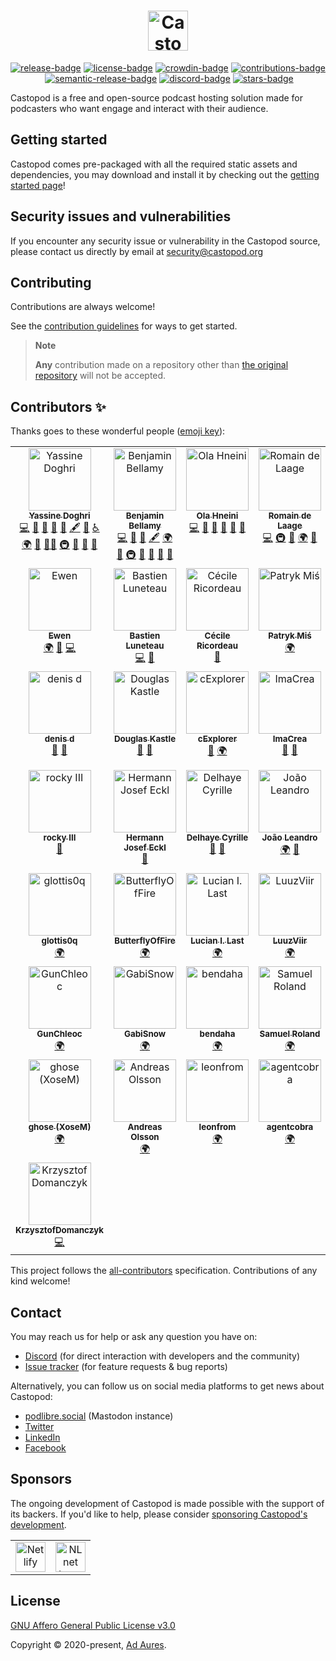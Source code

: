 <div align="center">
  <h1>
    <a href="https://castopod.org/">
      <img src="https://docs.castopod.org/images/castopod-logo-inline.svg" alt="Castopod" height="64px" />
    </a>
  </h1>
</div>

<div align="center">

[![release-badge]][release]&nbsp;[![license-badge]][license]&nbsp;[![crowdin-badge]][crowdin]&nbsp;[![contributions-badge]][contributions]&nbsp;[![semantic-release-badge]][semantic-release]&nbsp;[![discord-badge]][discord]&nbsp;[![stars-badge]][stars]

</div>

Castopod is a free and open-source podcast hosting solution made for podcasters
who want engage and interact with their audience.

## Getting started

Castopod comes pre-packaged with all the required static assets and
dependencies, you may download and install it by checking out the
[getting started page](https://castopod.org/getting-started/)!

## Security issues and vulnerabilities

If you encounter any security issue or vulnerability in the Castopod source,
please contact us directly by email at
[security@castopod.org](mailto:security@castopod.org)

## Contributing

Contributions are always welcome!

See the
[contribution guidelines](https://docs.castopod.org/contributing/guidelines) for
ways to get started.

> **Note**
>
> **Any** contribution made on a repository other than
> [the original repository](https://code.castopod.org/adaures/castopod) will not
> be accepted.

## Contributors ✨

Thanks goes to these wonderful people
([emoji key](https://allcontributors.org/docs/en/emoji-key)):

<!-- ALL-CONTRIBUTORS-LIST:START - Do not remove or modify this section -->
<!-- prettier-ignore-start -->
<!-- markdownlint-disable -->
<table>
  <tbody>
    <tr>
      <td align="center" valign="top" width="14.28%"><a href="https://github.com/yassinedoghri"><img src="https://code.castopod.org/uploads/-/system/user/avatar/3/avatar.png?s=100" width="100px;" alt="Yassine Doghri"/><br /><sub><b>Yassine Doghri</b></sub></a><br /><a href="https://code.castopod.org/adaures/castopod/commits/master" title="Code">💻</a> <a href="https://code.castopod.org/adaures/castopod/issues?author_username=yassinedoghri" title="Bug reports">🐛</a> <a href="https://code.castopod.org/adaures/castopod/commits/master" title="Documentation">📖</a> <a href="https://code.castopod.org/adaures/castopod/merge_requests?scope=all&state=all&approver_usernames[]=yassinedoghri" title="Reviewed Pull Requests">👀</a> <a href="#maintenance-yassinedoghri" title="Maintenance">🚧</a> <a href="#content-yassinedoghri" title="Content">🖋</a> <a href="#design-yassinedoghri" title="Design">🎨</a> <a href="#a11y-yassinedoghri" title="Accessibility">️️️️♿️</a> <a href="https://translate.castopod.org" title="Translation">🌍</a> <a href="#question-yassinedoghri" title="Answering Questions">💬</a> <a href="#mentoring-yassinedoghri" title="Mentoring">🧑‍🏫</a> <a href="#infra-yassinedoghri" title="Infrastructure (Hosting, Build-Tools, etc)">🚇</a> <a href="#ideas-yassinedoghri" title="Ideas, Planning, & Feedback">🤔</a> <a href="#projectManagement-yassinedoghri" title="Project Management">📆</a> <a href="https://blog.castopod.org/author/yassinedoghri/" title="Blogposts">📝</a></td>
      <td align="center" valign="top" width="14.28%"><a href="https://code.castopod.org/benjamin"><img src="https://code.castopod.org/uploads/-/system/user/avatar/2/avatar.png?s=100" width="100px;" alt="Benjamin Bellamy"/><br /><sub><b>Benjamin Bellamy</b></sub></a><br /><a href="https://code.castopod.org/adaures/castopod/commits/master" title="Code">💻</a> <a href="https://code.castopod.org/adaures/castopod/issues?author_username=benjamin" title="Bug reports">🐛</a> <a href="https://code.castopod.org/adaures/castopod/merge_requests?scope=all&state=all&approver_usernames[]=benjamin" title="Reviewed Pull Requests">👀</a> <a href="#content-benjamin" title="Content">🖋</a> <a href="https://translate.castopod.org" title="Translation">🌍</a> <a href="#question-benjamin" title="Answering Questions">💬</a> <a href="#infra-benjamin" title="Infrastructure (Hosting, Build-Tools, etc)">🚇</a> <a href="#ideas-benjamin" title="Ideas, Planning, & Feedback">🤔</a> <a href="https://blog.castopod.org/author/benjamin-bellamy/" title="Blogposts">📝</a> <a href="#projectManagement-benjamin" title="Project Management">📆</a> <a href="#talk-benjamin" title="Talks">📢</a></td>
      <td align="center" valign="top" width="14.28%"><a href="https://github.com/ola-hn"><img src="https://castopod.org/assets/images/castopod-avatar.jpg?s=100" width="100px;" alt="Ola Hneini"/><br /><sub><b>Ola Hneini</b></sub></a><br /><a href="https://code.castopod.org/adaures/castopod/commits/master" title="Code">💻</a> <a href="https://code.castopod.org/adaures/castopod/merge_requests?scope=all&state=all&approver_usernames[]=ola" title="Reviewed Pull Requests">👀</a> <a href="https://code.castopod.org/adaures/castopod/commits/master" title="Documentation">📖</a> <a href="#maintenance-ola" title="Maintenance">🚧</a> <a href="#question-ola" title="Answering Questions">💬</a> <a href="#ideas-ola" title="Ideas, Planning, & Feedback">🤔</a></td>
      <td align="center" valign="top" width="14.28%"><a href="https://mamot.fr/@rdelaage"><img src="https://castopod.org/assets/images/castopod-avatar.jpg?s=100" width="100px;" alt="Romain de Laage"/><br /><sub><b>Romain de Laage</b></sub></a><br /><a href="https://code.castopod.org/adaures/castopod/commits/master" title="Code">💻</a> <a href="#infra-rdelaage" title="Infrastructure (Hosting, Build-Tools, etc)">🚇</a> <a href="https://code.castopod.org/adaures/castopod/commits/master" title="Documentation">📖</a> <a href="https://translate.castopod.org" title="Translation">🌍</a> <a href="#ideas-rdelaage" title="Ideas, Planning, & Feedback">🤔</a></td>
      <td align="center" valign="top" width="14.28%"><a href="https://twitter.com/lyonelbernard"><img src="https://castopod.org/assets/images/castopod-avatar.jpg?s=100" width="100px;" alt="Lyonel Bernard"/><br /><sub><b>Lyonel Bernard</b></sub></a><br /><a href="https://code.castopod.org/adaures/castopod/issues?author_username=Lyonel" title="Bug reports">🐛</a> <a href="#question-Lyonel" title="Answering Questions">💬</a> <a href="#audio-Lyonel" title="Audio">🔊</a> <a href="#ideas-Lyonel" title="Ideas, Planning, & Feedback">🤔</a></td>
      <td align="center" valign="top" width="14.28%"><a href="https://www.crypticchameleon.com/"><img src="https://secure.gravatar.com/avatar/7c2a721b52d0763673a600e8f01bd745?s=80&d=identicon?s=100" width="100px;" alt="Christopher Lagonick-Weitzel"/><br /><sub><b>Christopher Lagonick-Weitzel</b></sub></a><br /><a href="https://code.castopod.org/adaures/castopod/issues?author_username=ctlw83" title="Bug reports">🐛</a> <a href="#question-ctlw83" title="Answering Questions">💬</a> <a href="#audio-ctlw83" title="Audio">🔊</a> <a href="#ideas-ctlw83" title="Ideas, Planning, & Feedback">🤔</a></td>
      <td align="center" valign="top" width="14.28%"><a href="https://ernestoacosta.me/"><img src="https://castopod.org/assets/images/castopod-avatar.jpg?s=100" width="100px;" alt="Ernesto Acosta"/><br /><sub><b>Ernesto Acosta</b></sub></a><br /><a href="https://code.castopod.org/adaures/castopod/issues?author_username=ernestoacostame" title="Bug reports">🐛</a> <a href="#audio-ernestoacostame" title="Audio">🔊</a> <a href="https://translate.castopod.org" title="Translation">🌍</a> <a href="#question-ernestoacostame" title="Answering Questions">💬</a> <a href="#ideas-ernestoacostame" title="Ideas, Planning, & Feedback">🤔</a></td>
    </tr>
    <tr>
      <td align="center" valign="top" width="14.28%"><a href="https://mastodon.fedi.bzh/@ewen"><img src="https://mastodon.fedi.bzh/system/accounts/avatars/000/000/002/original/6f387690a504ae46.jpg?s=100" width="100px;" alt="Ewen"/><br /><sub><b>Ewen</b></sub></a><br /><a href="https://translate.castopod.org" title="Translation">🌍</a> <a href="#ideas-3wen" title="Ideas, Planning, & Feedback">🤔</a> <a href="https://code.castopod.org/adaures/castopod/commits/master" title="Code">💻</a></td>
      <td align="center" valign="top" width="14.28%"><a href="https://code.castopod.org/Behel"><img src="https://secure.gravatar.com/avatar/ad63ee8ef8e3db8253d21e5012d2724f?s=80&d=identicon?s=100" width="100px;" alt="Bastien Luneteau"/><br /><sub><b>Bastien Luneteau</b></sub></a><br /><a href="https://code.castopod.org/adaures/castopod/commits/master" title="Code">💻</a> <a href="https://code.castopod.org/adaures/castopod/issues?author_username=Behel" title="Bug reports">🐛</a></td>
      <td align="center" valign="top" width="14.28%"><a href="https://www.cecillie.fr/"><img src="https://castopod.org/assets/images/castopod-avatar.jpg?s=100" width="100px;" alt="Cécile Ricordeau"/><br /><sub><b>Cécile Ricordeau</b></sub></a><br /><a href="#design-cecillie" title="Design">🎨</a></td>
      <td align="center" valign="top" width="14.28%"><a href="https://code.castopod.org/PatrykMis"><img src="https://castopod.org/assets/images/castopod-avatar.jpg?s=100" width="100px;" alt="Patryk Miś"/><br /><sub><b>Patryk Miś</b></sub></a><br /><a href="https://translate.castopod.org" title="Translation">🌍</a></td>
      <td align="center" valign="top" width="14.28%"><a href="https://code.castopod.org/mspanc"><img src="https://secure.gravatar.com/avatar/eed8337939641eac5ad0b570bd6acf96?s=80&d=identicon?s=100" width="100px;" alt="Marcin Lewandowski"/><br /><sub><b>Marcin Lewandowski</b></sub></a><br /><a href="https://code.castopod.org/adaures/castopod/issues?author_username=mspanc" title="Bug reports">🐛</a> <a href="#ideas-mspanc" title="Ideas, Planning, & Feedback">🤔</a></td>
      <td align="center" valign="top" width="14.28%"><a href="https://code.castopod.org/SJanik"><img src="https://castopod.org/assets/images/castopod-avatar.jpg?s=100" width="100px;" alt="Sebastian Janik"/><br /><sub><b>Sebastian Janik</b></sub></a><br /><a href="https://code.castopod.org/adaures/castopod/commits/master" title="Code">💻</a></td>
      <td align="center" valign="top" width="14.28%"><a href="https://code.castopod.org/patryk"><img src="https://castopod.org/assets/images/castopod-avatar.jpg?s=100" width="100px;" alt="Patryk Karczmarczyk"/><br /><sub><b>Patryk Karczmarczyk</b></sub></a><br /><a href="https://code.castopod.org/adaures/castopod/commits/master" title="Code">💻</a></td>
    </tr>
    <tr>
      <td align="center" valign="top" width="14.28%"><a href="https://code.castopod.org/ddenis"><img src="https://castopod.org/assets/images/castopod-avatar.jpg?s=100" width="100px;" alt="denis d"/><br /><sub><b>denis d</b></sub></a><br /><a href="https://code.castopod.org/adaures/castopod/issues?author_username=ddenis" title="Bug reports">🐛</a> <a href="#ideas-ddenis" title="Ideas, Planning, & Feedback">🤔</a></td>
      <td align="center" valign="top" width="14.28%"><a href="https://code.castopod.org/douglaskastle"><img src="https://secure.gravatar.com/avatar/b7e652ba4b6bcd440afa069e7f7bc9e6?s=80&d=identicon?s=100" width="100px;" alt="Douglas Kastle"/><br /><sub><b>Douglas Kastle</b></sub></a><br /><a href="https://code.castopod.org/adaures/castopod/issues?author_username=douglaskastle" title="Bug reports">🐛</a> <a href="#ideas-douglaskastle" title="Ideas, Planning, & Feedback">🤔</a></td>
      <td align="center" valign="top" width="14.28%"><a href="https://code.castopod.org/cExplorer"><img src="https://castopod.org/assets/images/castopod-avatar.jpg?s=100" width="100px;" alt="cExplorer"/><br /><sub><b>cExplorer</b></sub></a><br /><a href="https://code.castopod.org/adaures/castopod/issues?author_username=cExplorer" title="Bug reports">🐛</a> <a href="https://translate.castopod.org" title="Translation">🌍</a></td>
      <td align="center" valign="top" width="14.28%"><a href="https://code.castopod.org/imacrea"><img src="https://castopod.org/assets/images/castopod-avatar.jpg?s=100" width="100px;" alt="ImaCrea"/><br /><sub><b>ImaCrea</b></sub></a><br /><a href="https://code.castopod.org/adaures/castopod/issues?author_username=imacrea" title="Bug reports">🐛</a> <a href="#ideas-imacrea" title="Ideas, Planning, & Feedback">🤔</a></td>
      <td align="center" valign="top" width="14.28%"><a href="https://code.castopod.org/jonas"><img src="https://castopod.org/assets/images/castopod-avatar.jpg?s=100" width="100px;" alt="Jonas S"/><br /><sub><b>Jonas S</b></sub></a><br /><a href="https://code.castopod.org/adaures/castopod/commits/master" title="Code">💻</a></td>
      <td align="center" valign="top" width="14.28%"><a href="https://code.castopod.org/yannL"><img src="https://secure.gravatar.com/avatar/9c46600ce566ec6d526370d8e104b1c8?s=80&d=identicon?s=100" width="100px;" alt="LEFEBVRE Yann"/><br /><sub><b>LEFEBVRE Yann</b></sub></a><br /><a href="https://code.castopod.org/adaures/castopod/issues?author_username=yannL" title="Bug reports">🐛</a></td>
      <td align="center" valign="top" width="14.28%"><a href="https://code.castopod.org/spaetz"><img src="https://secure.gravatar.com/avatar/278e1af65e82993efd0ba7bbbacf6435?s=80&d=identicon?s=100" width="100px;" alt="Sebastian Späth"/><br /><sub><b>Sebastian Späth</b></sub></a><br /><a href="https://code.castopod.org/adaures/castopod/issues?author_username=spaetz" title="Bug reports">🐛</a> <a href="#ideas-spaetz" title="Ideas, Planning, & Feedback">🤔</a></td>
    </tr>
    <tr>
      <td align="center" valign="top" width="14.28%"><a href="https://code.castopod.org/rocky"><img src="https://castopod.org/assets/images/castopod-avatar.jpg?s=100" width="100px;" alt="rocky III"/><br /><sub><b>rocky III</b></sub></a><br /><a href="https://code.castopod.org/adaures/castopod/issues?author_username=rocky" title="Bug reports">🐛</a></td>
      <td align="center" valign="top" width="14.28%"><a href="https://code.castopod.org/Regenpfeifer"><img src="https://code.castopod.org/uploads/-/system/user/avatar/103/avatar.png?s=100" width="100px;" alt="Hermann Josef Eckl"/><br /><sub><b>Hermann Josef Eckl</b></sub></a><br /><a href="https://code.castopod.org/adaures/castopod/issues?author_username=Regenpfeifer" title="Bug reports">🐛</a></td>
      <td align="center" valign="top" width="14.28%"><a href="https://code.castopod.org/cyrilledel"><img src="https://castopod.org/assets/images/castopod-avatar.jpg?s=100" width="100px;" alt="Delhaye Cyrille"/><br /><sub><b>Delhaye Cyrille</b></sub></a><br /><a href="https://code.castopod.org/adaures/castopod/issues?author_username=cyrilledel" title="Bug reports">🐛</a> <a href="#ideas-cyrilledel" title="Ideas, Planning, & Feedback">🤔</a></td>
      <td align="center" valign="top" width="14.28%"><a href="https://twitter.com/otetranome"><img src="https://code.castopod.org/uploads/-/system/user/avatar/113/avatar.png?s=100" width="100px;" alt="João Leandro"/><br /><sub><b>João Leandro</b></sub></a><br /><a href="https://translate.castopod.org" title="Translation">🌍</a> <a href="#ideas-otetranome" title="Ideas, Planning, & Feedback">🤔</a></td>
      <td align="center" valign="top" width="14.28%"><a href="https://achouvardas.eu/"><img src="https://castopod.org/assets/images/castopod-avatar.jpg?s=100" width="100px;" alt="Angelos Chouvardas"/><br /><sub><b>Angelos Chouvardas</b></sub></a><br /><a href="https://translate.castopod.org" title="Translation">🌍</a></td>
      <td align="center" valign="top" width="14.28%"><a href="https://mastodon.fjerland.no/@eivind"><img src="https://mastodon.fjerland.no/system/accounts/avatars/107/769/768/295/192/222/original/e5c985fea6487dcb.jpg?s=100" width="100px;" alt="Eivind"/><br /><sub><b>Eivind</b></sub></a><br /><a href="https://translate.castopod.org" title="Translation">🌍</a></td>
      <td align="center" valign="top" width="14.28%"><a href="https://crowdin.com/profile/forght"><img src="https://crowdin-static.downloads.crowdin.com/avatar/15073833/large/82d1e2e443a6df7edc43a7405dfeeb75_default.png?s=100" width="100px;" alt="forght"/><br /><sub><b>forght</b></sub></a><br /><a href="https://translate.castopod.org" title="Translation">🌍</a></td>
    </tr>
    <tr>
      <td align="center" valign="top" width="14.28%"><a href="https://crowdin.com/profile/glottis0q"><img src="https://crowdin-static.downloads.crowdin.com/avatar/15209934/large/8b17ef6a7399f0b82a8198f87c224195.png?s=100" width="100px;" alt="glottis0q"/><br /><sub><b>glottis0q</b></sub></a><br /><a href="https://translate.castopod.org" title="Translation">🌍</a></td>
      <td align="center" valign="top" width="14.28%"><a href="https://mstdn.fr/@ButterflyOfFire"><img src="https://static.mstdn.fr/static/accounts/avatars/000/065/901/original/5908e93ad5447f15.png?s=100" width="100px;" alt="ButterflyOfFire"/><br /><sub><b>ButterflyOfFire</b></sub></a><br /><a href="https://translate.castopod.org" title="Translation">🌍</a></td>
      <td align="center" valign="top" width="14.28%"><a href="https://github.com/lil5"><img src="https://avatars.githubusercontent.com/u/17646836?v=4?s=100" width="100px;" alt="Lucian I. Last"/><br /><sub><b>Lucian I. Last</b></sub></a><br /><a href="https://translate.castopod.org" title="Translation">🌍</a></td>
      <td align="center" valign="top" width="14.28%"><a href="https://crowdin.com/profile/luuzviir"><img src="https://crowdin-static.downloads.crowdin.com/avatar/13166188/large/d03ab0abc7ce354b210d836955cd3805_default.png?s=100" width="100px;" alt="LuuzViir"/><br /><sub><b>LuuzViir</b></sub></a><br /><a href="https://translate.castopod.org" title="Translation">🌍</a></td>
      <td align="center" valign="top" width="14.28%"><a href="https://crowdin.com/profile/cthtc"><img src="https://crowdin-static.downloads.crowdin.com/avatar/15211502/large/ed0651060cb8474a9519b5168bd377c1_default.png?s=100" width="100px;" alt="CTHTC"/><br /><sub><b>CTHTC</b></sub></a><br /><a href="https://translate.castopod.org" title="Translation">🌍</a></td>
      <td align="center" valign="top" width="14.28%"><a href="https://crowdin.com/profile/retrograde"><img src="https://crowdin-static.downloads.crowdin.com/avatar/15021651/large/b10c4057f85bf4de49c7fdf01354ecde.jpeg?s=100" width="100px;" alt="Russian Retro"/><br /><sub><b>Russian Retro</b></sub></a><br /><a href="https://translate.castopod.org" title="Translation">🌍</a></td>
      <td align="center" valign="top" width="14.28%"><a href="https://crowdin.com/profile/mareklach"><img src="https://crowdin-static.downloads.crowdin.com/avatar/13572324/large/3eeba8d569c247ace33862bf4ef4748f.jpeg?s=100" width="100px;" alt="Marek L'ach"/><br /><sub><b>Marek L'ach</b></sub></a><br /><a href="https://translate.castopod.org" title="Translation">🌍</a></td>
    </tr>
    <tr>
      <td align="center" valign="top" width="14.28%"><a href="https://crowdin.com/profile/gunchleoc"><img src="https://crowdin-static.downloads.crowdin.com/avatar/13043878/large/3223f7b606296a8b1c92c5de39c459a2_default.png?s=100" width="100px;" alt="GunChleoc"/><br /><sub><b>GunChleoc</b></sub></a><br /><a href="https://translate.castopod.org" title="Translation">🌍</a></td>
      <td align="center" valign="top" width="14.28%"><a href="https://crowdin.com/profile/gabisnow"><img src="https://crowdin-static.downloads.crowdin.com/avatar/15214858/large/5b083bdf9c9e9de67cc6ee72a6c8db18_default.png?s=100" width="100px;" alt="GabiSnow"/><br /><sub><b>GabiSnow</b></sub></a><br /><a href="https://translate.castopod.org" title="Translation">🌍</a></td>
      <td align="center" valign="top" width="14.28%"><a href="https://crowdin.com/profile/bendaha"><img src="https://crowdin-static.downloads.crowdin.com/avatar/15331656/large/cd92450d2c20202299fb3a0075903e20_default.png?s=100" width="100px;" alt="bendaha"/><br /><sub><b>bendaha</b></sub></a><br /><a href="https://translate.castopod.org" title="Translation">🌍</a></td>
      <td align="center" valign="top" width="14.28%"><a href="https://crowdin.com/profile/samuelroland"><img src="https://crowdin-static.downloads.crowdin.com/avatar/14980053/large/3e154a37d03d6e98ae402ed3f930f4f5.png?s=100" width="100px;" alt="Samuel Roland"/><br /><sub><b>Samuel Roland</b></sub></a><br /><a href="https://translate.castopod.org" title="Translation">🌍</a></td>
      <td align="center" valign="top" width="14.28%"><a href="https://dimitriregnier.net/"><img src="https://castopod.org/assets/images/castopod-avatar.jpg?s=100" width="100px;" alt="Dimitri Regnier"/><br /><sub><b>Dimitri Regnier</b></sub></a><br /><a href="#ideas-dimregnier" title="Ideas, Planning, & Feedback">🤔</a></td>
      <td align="center" valign="top" width="14.28%"><a href="https://im.irithys.com/@thy"><img src="https://crowdin-static.downloads.crowdin.com/avatar/15405614/large/3086461c47cce0a0c031925e5f943412.png?s=100" width="100px;" alt="irithys"/><br /><sub><b>irithys</b></sub></a><br /><a href="https://translate.castopod.org" title="Translation">🌍</a></td>
      <td align="center" valign="top" width="14.28%"><a href="https://twitter.com/caos30"><img src="https://castopod.org/assets/images/castopod-avatar.jpg?s=100" width="100px;" alt="Sergi"/><br /><sub><b>Sergi</b></sub></a><br /><a href="https://translate.castopod.org" title="Translation">🌍</a></td>
    </tr>
    <tr>
      <td align="center" valign="top" width="14.28%"><a href="https://crowdin.com/profile/xosem"><img src="https://crowdin-static.downloads.crowdin.com/avatar/12617257/large/a201650da44fed28890b0e0d8477a663.jpg?s=100" width="100px;" alt="ghose (XoseM)"/><br /><sub><b>ghose (XoseM)</b></sub></a><br /><a href="https://translate.castopod.org" title="Translation">🌍</a></td>
      <td align="center" valign="top" width="14.28%"><a href="https://crowdin.com/profile/basen1982"><img src="https://castopod.org/assets/images/castopod-avatar.jpg?s=100" width="100px;" alt="Andreas Olsson"/><br /><sub><b>Andreas Olsson</b></sub></a><br /><a href="https://translate.castopod.org" title="Translation">🌍</a></td>
      <td align="center" valign="top" width="14.28%"><a href="https://crowdin.com/profile/leonfrom"><img src="https://castopod.org/assets/images/castopod-avatar.jpg?s=100" width="100px;" alt="leonfrom"/><br /><sub><b>leonfrom</b></sub></a><br /><a href="https://translate.castopod.org" title="Translation">🌍</a></td>
      <td align="center" valign="top" width="14.28%"><a href="https://crowdin.com/profile/agentcobra57"><img src="https://castopod.org/assets/images/castopod-avatar.jpg?s=100" width="100px;" alt="agentcobra"/><br /><sub><b>agentcobra</b></sub></a><br /><a href="https://translate.castopod.org" title="Translation">🌍</a></td>
      <td align="center" valign="top" width="14.28%"><a href="https://crowdin.com/profile/alephoto85"><img src="https://crowdin-static.downloads.crowdin.com/avatar/15094649/large/530391f54157af52ae33058ec15b0f99.jpg?s=100" width="100px;" alt="Alessandro"/><br /><sub><b>Alessandro</b></sub></a><br /><a href="https://translate.castopod.org" title="Translation">🌍</a></td>
      <td align="center" valign="top" width="14.28%"><a href="https://crowdin.com/profile/liimee"><img src="https://castopod.org/assets/images/castopod-avatar.jpg?s=100" width="100px;" alt="liimee"/><br /><sub><b>liimee</b></sub></a><br /><a href="https://translate.castopod.org" title="Translation">🌍</a></td>
      <td align="center" valign="top" width="14.28%"><a href="https://github.com/ahmedsabouni"><img src="https://avatars.githubusercontent.com/u/74497842?v=4?s=100" width="100px;" alt="Ahmed Sabouni"/><br /><sub><b>Ahmed Sabouni</b></sub></a><br /><a href="https://translate.castopod.org" title="Translation">🌍</a></td>
    </tr>
    <tr>
      <td align="center" valign="top" width="14.28%"><a href="https://github.com/KrzysztofDomanczyk"><img src="https://avatars.githubusercontent.com/u/75178474?v=4?s=100" width="100px;" alt="KrzysztofDomanczyk"/><br /><sub><b>KrzysztofDomanczyk</b></sub></a><br /><a href="https://code.castopod.org/adaures/castopod/commits/master" title="Code">💻</a></td>
    </tr>
  </tbody>
</table>

<!-- markdownlint-restore -->
<!-- prettier-ignore-end -->

<!-- ALL-CONTRIBUTORS-LIST:END -->

This project follows the
[all-contributors](https://github.com/all-contributors/all-contributors)
specification. Contributions of any kind welcome!

## Contact

You may reach us for help or ask any question you have on:

- [Discord](https://castopod.org/discord) (for direct interaction with
  developers and the community)
- [Issue tracker](https://code.castopod.org/adaures/castopod/-/issues) (for
  feature requests & bug reports)

Alternatively, you can follow us on social media platforms to get news about
Castopod:

- [podlibre.social](https://podlibre.social/@Castopod) (Mastodon instance)
- [Twitter](https://twitter.com/castopod)
- [LinkedIn](https://linkedin.com/company/castopod)
- [Facebook](https://www.facebook.com/castopod)

## Sponsors

The ongoing development of Castopod is made possible with the support of its
backers. If you'd like to help, please consider
[sponsoring Castopod's development](https://opencollective.com/castopod/contribute).

<table>
  <tbody>
    <tr>
      <td align="center">
        <a href="https://docs.castopod.org/images/sponsors/adaures.svg" target="_blank" rel="noopener noreferrer"><img height="48" src="https://docs.castopod.org/images/sponsors/adaures.svg" alt="Netlify" /></a>
      </td>
      <td align="center">
        <a href="https://nlnet.nl/project/Castopod/" target="_blank" rel="noopener noreferrer"><img src="https://docs.castopod.org/images/sponsors/nlnet.svg" alt="NLnet Logo" height="48" /></a>
      </td>
    </tr>
  </tbody>
</table>

## License

[GNU Affero General Public License v3.0](https://choosealicense.com/licenses/agpl-3.0/)

Copyright © 2020-present, [Ad Aures](https://adaures.com/).

[release]: https://code.castopod.org/adaures/castopod/-/releases
[release-badge]:
  https://img.shields.io/gitlab/v/release/2?color=brightgreen&gitlab_url=https%3A%2F%2Fcode.castopod.org%2F&include_prereleases&label=release
[license]: https://code.castopod.org/adaures/castopod/-/blob/beta/LICENSE.md
[license-badge]:
  https://img.shields.io/github/license/ad-aures/castopod?color=blue
[contributions]: https://code.castopod.org/adaures/castopod/-/issues
[contributions-badge]:
  https://img.shields.io/badge/contributions-welcome-brightgreen.svg
[semantic-release]: https://github.com/semantic-release/semantic-release
[semantic-release-badge]:
  https://img.shields.io/badge/%20%20%F0%9F%93%A6%F0%9F%9A%80-semantic--release-e10079.svg
[discord]: https://castopod.org/discord
[discord-badge]: https://img.shields.io/badge/chat-on%20discord-7389D8
[stars]: https://github.com/ad-aures/castopod/stargazers
[stars-badge]:
  https://img.shields.io/github/stars/ad-aures/castopod?style=social
[crowdin]: https://translate.castopod.org/project/castopod
[crowdin-badge]: https://badges.crowdin.net/castopod/localized.svg

